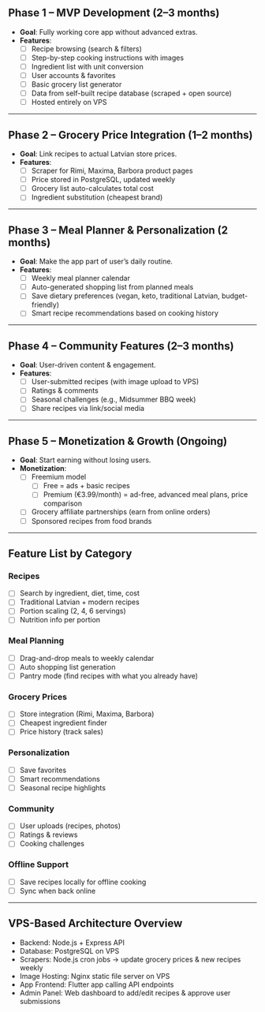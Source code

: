 ## Phase 1 – MVP Development (2–3 months)

- **Goal**: Fully working core app without advanced extras.
- **Features**:
  - [ ] Recipe browsing (search & filters)
  - [ ] Step-by-step cooking instructions with images
  - [ ] Ingredient list with unit conversion
  - [ ] User accounts & favorites
  - [ ] Basic grocery list generator
  - [ ] Data from self-built recipe database (scraped + open source)
  - [ ] Hosted entirely on VPS

---

## Phase 2 – Grocery Price Integration (1–2 months)

- **Goal**: Link recipes to actual Latvian store prices.
- **Features**:
  - [ ] Scraper for Rimi, Maxima, Barbora product pages
  - [ ] Price stored in PostgreSQL, updated weekly
  - [ ] Grocery list auto-calculates total cost
  - [ ] Ingredient substitution (cheapest brand)

---

## Phase 3 – Meal Planner & Personalization (2 months)

- **Goal**: Make the app part of user’s daily routine.
- **Features**:
  - [ ] Weekly meal planner calendar
  - [ ] Auto-generated shopping list from planned meals
  - [ ] Save dietary preferences (vegan, keto, traditional Latvian, budget-friendly)
  - [ ] Smart recipe recommendations based on cooking history

---

## Phase 4 – Community Features (2–3 months)

- **Goal**: User-driven content & engagement.
- **Features**:
  - [ ] User-submitted recipes (with image upload to VPS)
  - [ ] Ratings & comments
  - [ ] Seasonal challenges (e.g., Midsummer BBQ week)
  - [ ] Share recipes via link/social media

---

## Phase 5 – Monetization & Growth (Ongoing)

- **Goal**: Start earning without losing users.
- **Monetization**:
  - [ ] Freemium model
    - [ ] Free = ads + basic recipes
    - [ ] Premium (€3.99/month) = ad-free, advanced meal plans, price comparison
  - [ ] Grocery affiliate partnerships (earn from online orders)
  - [ ] Sponsored recipes from food brands

---

## Feature List by Category

### Recipes
- [ ] Search by ingredient, diet, time, cost
- [ ] Traditional Latvian + modern recipes
- [ ] Portion scaling (2, 4, 6 servings)
- [ ] Nutrition info per portion

### Meal Planning
- [ ] Drag-and-drop meals to weekly calendar
- [ ] Auto shopping list generation
- [ ] Pantry mode (find recipes with what you already have)

### Grocery Prices
- [ ] Store integration (Rimi, Maxima, Barbora)
- [ ] Cheapest ingredient finder
- [ ] Price history (track sales)

### Personalization
- [ ] Save favorites
- [ ] Smart recommendations
- [ ] Seasonal recipe highlights

### Community
- [ ] User uploads (recipes, photos)
- [ ] Ratings & reviews
- [ ] Cooking challenges

### Offline Support
- [ ] Save recipes locally for offline cooking
- [ ] Sync when back online

---

## VPS-Based Architecture Overview
- Backend: Node.js + Express API
- Database: PostgreSQL on VPS
- Scrapers: Node.js cron jobs → update grocery prices & new recipes weekly
- Image Hosting: Nginx static file server on VPS
- App Frontend: Flutter app calling API endpoints
- Admin Panel: Web dashboard to add/edit recipes & approve user submissions
